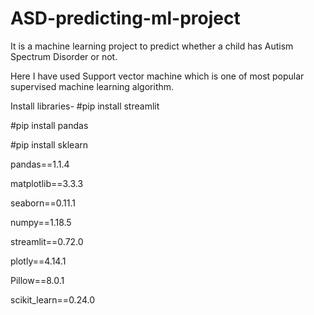 # ASD-predicting-ml-project
It is a machine learning project to predict whether a child has Autism Spectrum Disorder or not.

Here I have used Support vector machine which is one of most popular supervised machine learning algorithm.

Install libraries-
#pip install streamlit

#pip install pandas

#pip install sklearn

pandas==1.1.4

matplotlib==3.3.3

seaborn==0.11.1

numpy==1.18.5

streamlit==0.72.0

plotly==4.14.1

Pillow==8.0.1

scikit_learn==0.24.0
